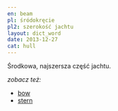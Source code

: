 ```yaml
---
en: beam
pl: śródokręcie
pl2: szerokość jachtu
layout: dict_word
date: 2013-12-27
cat: hull
---
```


Środkowa, najszersza część jachtu.

*zobacz też:*

* [bow](/dict/b/bow/)
* [stern](/dict/s/stern/)

